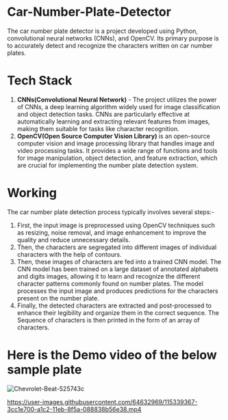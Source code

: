 

# Car-Number-Plate-Detector
The car number plate detector is a project developed using Python, convolutional neural networks (CNNs), and OpenCV. Its primary purpose is to accurately detect and recognize the characters written on car number plates.

# Tech Stack
1. **CNNs(Convolutional Neural Network)** - The project utilizes the power of CNNs, a deep learning algorithm widely used for image classification and object detection tasks. CNNs are particularly effective at automatically learning and extracting relevant features from images, making them suitable for tasks like character recognition.
2. **OpenCV(Open Source Computer Vision Library)** is an open-source computer vision and image processing library that handles image and video processing tasks. It provides a wide range of functions and tools for image manipulation, object detection, and feature extraction, which are crucial for implementing the number plate detection system.

# Working

The car number plate detection process typically involves several steps:-
1. First, the input image is preprocessed using OpenCV techniques such as resizing, noise removal, and image enhancement to improve the quality and reduce unnecessary details.
2. Then, the characters are segregated into different images of individual characters with the help of contours.
3. Then, these images of characters are fed into a trained CNN model. The CNN model has been trained on a large dataset of annotated alphabets and digits images, allowing it to learn and recognize the different character patterns commonly found on number plates. The model processes the input image and produces predictions for the characters present on the number plate.
4. Finally, the detected characters are extracted and post-processed to enhance their legibility and organize them in the correct sequence. The Sequence of characters is then printed in the form of an array of characters.

# Here is the Demo video of the below sample plate
![Chevrolet-Beat-525743c](https://user-images.githubusercontent.com/64632969/115338120-d50a9c80-a1bf-11eb-81d1-352d9869987d.png)


https://user-images.githubusercontent.com/64632969/115339367-3cc1e700-a1c2-11eb-8f5a-088838b56e38.mp4











